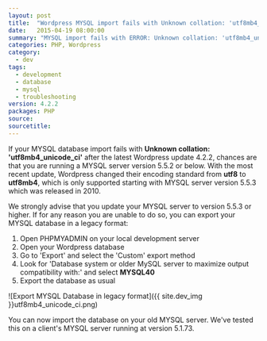 ```yaml
---
layout: post
title:  "Wordpress MYSQL import fails with Unknown collation: 'utf8mb4_unicode_ci'"
date:   2015-04-19 08:00:00
summary: "MYSQL import fails with ERROR: Unknown collation: 'utf8mb4_unicode_ci'"
categories: PHP, Wordpress
category:
  - dev
tags:
  - development
  - database
  - mysql
  - troubleshooting
version: 4.2.2
packages: PHP
source:
sourcetitle:
---
```


If your MYSQL database import fails with **Unknown collation: 'utf8mb4_unicode_ci'** after the latest Wordpress update 4.2.2, chances are that you are running a MYSQL server version 5.5.2 or below. With the most recent update, Wordpress changed their encoding standard from **utf8** to **utf8mb4**, which is only supported starting with MYSQL server version 5.5.3 which was released in 2010.

We strongly advise that you update your MYSQL server to version 5.5.3 or higher. If for any reason you are unable to do so, you can export your MYSQL database in a legacy format:

1. Open PHPMYADMIN on your local development server
2. Open your Wordpress database
3. Go to 'Export' and select the 'Custom' export method
4. Look for 'Database system or older MySQL server to maximize output compatibility with:' and select **MYSQL40**
5. Export the database as usual

![Export MYSQL Database in legacy format]({{ site.dev_img }}utf8mb4_unicode_ci.png)

You can now import the database on your old MYSQL server. We've tested this on a client's MYSQL server running at version 5.1.73.
